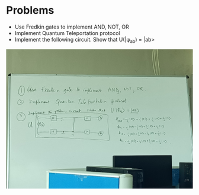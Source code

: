 # Problems

- Use Fredkin gates to implement AND, NOT, OR
- Implement Quantum Teleportation protocol
- Implement the following circuit. Show that U(|&phi;<sub>ab</sub>) = |ab>

![alt text](problems.jpg "Hover Text")